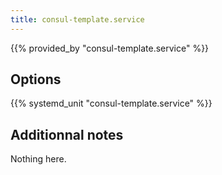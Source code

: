 ```yaml
---
title: consul-template.service
---
```


{{% provided_by "consul-template.service" %}}

## Options

{{% systemd_unit "consul-template.service" %}}

## Additionnal notes

Nothing here.